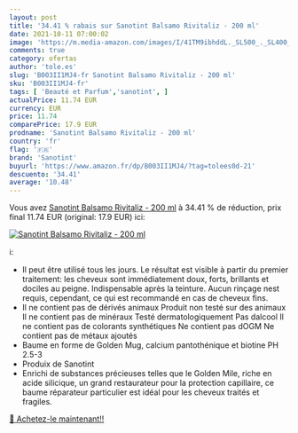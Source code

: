 ```yaml
---
layout: post
title: '34.41 % rabais sur Sanotint Balsamo Rivitaliz - 200 ml'
date: 2021-10-11 07:00:02
image: 'https://m.media-amazon.com/images/I/41TM9ibhddL._SL500_._SL400_.jpg'
comments: true
category: ofertas
author: 'tole.es'
slug: 'B003II1MJ4-fr Sanotint Balsamo Rivitaliz - 200 ml'
sku: 'B003II1MJ4-fr'
tags: [ 'Beauté et Parfum','sanotint', ]
actualPrice: 11.74 EUR
currency: EUR
price: 11.74
comparePrice: 17.9 EUR
prodname: 'Sanotint Balsamo Rivitaliz - 200 ml'
country: 'fr'
flag: '🇫🇷'
brand: 'Sanotint'
buyurl: 'https://www.amazon.fr/dp/B003II1MJ4/?tag=tolees0d-21'
descuento: '34.41'
average: '10.48'
---
```


Vous avez [Sanotint Balsamo Rivitaliz - 200 ml](https://www.amazon.fr/dp/B003II1MJ4/?tag=tolees0d-21)  à  34.41 % de réduction, prix final  11.74 EUR (original: 17.9 EUR) ici:

[![Sanotint Balsamo Rivitaliz - 200 ml](https://m.media-amazon.com/images/I/41TM9ibhddL._SL500_._SL400_.jpg)](https://www.amazon.fr/dp/B003II1MJ4/?tag=tolees0d-21)

ℹ️:

- Il peut être utilisé tous les jours. Le résultat est visible à partir du premier traitement: les cheveux sont immédiatement doux, forts, brillants et dociles au peigne. Indispensable après la teinture. Aucun rinçage nest requis, cependant, ce qui est recommandé en cas de cheveux fins.
- Il ne contient pas de dérivés animaux Produit non testé sur des animaux Il ne contient pas de minéraux Testé dermatologiquement Pas dalcool Il ne contient pas de colorants synthétiques Ne contient pas dOGM Ne contient pas de métaux ajoutés
- Baume en forme de Golden Mug, calcium pantothénique et biotine PH 2.5-3
- Produix de Sanotint
- Enrichi de substances précieuses telles que le Golden Mile, riche en acide silicique, un grand restaurateur pour la protection capillaire, ce baume réparateur particulier est idéal pour les cheveux traités et fragiles.

[🛒 Achetez-le maintenant!!](https://www.amazon.fr/dp/B003II1MJ4/?tag=tolees0d-21)
